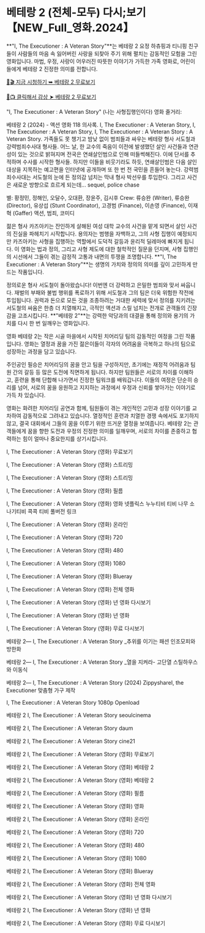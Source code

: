 
# 베테랑 2 (전체-모두) 다시;보기 【NEW_Full_영화.2024】

**"I, The Executioner : A Veteran Story"**는 베테랑 2 요정 하츄핑과 티니핑 친구들이 사람들의 마음 속 잃어버린 사랑을 되찾아 주기 위해 펼치는 감동적인 모험을 그린 영화입니다. 마법, 우정, 사랑이 어우러진 따뜻한 이야기가 가득한 가족 영화로, 어린이들에게 베테랑 2 진정한 의미를 전합니다.

[🔗🎬 지금 시청하기 ➥ 베테랑 2 무료보기](https://t.co/CwaL7NyWQR)

[🎥📺 클릭해서 감상 ➤ 베테랑 2 무료보기](https://t.co/ytmF9ObkQW)

"I, The Executioner : A Veteran Story" (나는 사형집행인이다) 영화 줄거리:

베테랑 2 (2024) - 액션 영화 118 의사록. I, The Executioner : A Veteran Story, I, The Executioner : A Veteran Story, I, The Executioner : A Veteran Story : A Veteran Story. 가족들도 못 챙기고 밤낮 없이 범죄들과 싸우는 베테랑 형사 서도철과 강력범죄수사대 형사들. 어느 날, 한 교수의 죽음이 이전에 발생했던 살인 사건들과 연관성이 있는 것으로 밝혀지며 전국은 연쇄살인범으로 인해 떠들썩해진다. 이에 단서를 추적하며 수사를 시작한 형사들. 하지만 이들을 비웃기라도 하듯, 연쇄살인범은 다음 살인 대상을 지목하는 예고편을 인터넷에 공개하며 또 한 번 전 국민을 흔들어 놓는다. 강력범죄수사대는 서도철의 눈에 든 정의감 넘치는 막내 형사 박선우를 투입한다. 그리고 사건은 새로운 방향으로 흐르게 되는데... sequel, police chase

별: 황정민, 정해인, 오달수, 오대환, 장윤주, 김시후
Crew: 류승완 (Writer), 류승완 (Director), 유상섭 (Stunt Coordinator), 고경범 (Finance), 이손영 (Finance), 이재혁 (Gaffer)
액션, 범죄, 코미디

젊은 형사 카즈아키는 잔인하게 살해된 여성 대학 교수의 사건을 맡게 되면서 살인 사건의 진실을 파헤치기 시작합니다. 용의자는 범행을 자백하고, 그의 사형 집행이 예정되지만 카즈아키는 사형을 집행하는 역할에서 도덕적 갈등과 윤리적 딜레마에 빠지게 됩니다. 이 영화는 법과 정의, 그리고 사형 제도에 대한 철학적인 질문을 던지며, 사형 집행인의 시선에서 그들이 겪는 감정적 고통과 내면의 투쟁을 조명합니다. **"I, The Executioner : A Veteran Story"**는 생명의 가치와 정의의 의미를 깊이 고민하게 만드는 작품입니다.

정의로운 형사 서도철이 돌아왔습니다! 이번엔 더 강력하고 은밀한 범죄와 맞서 싸웁니다. 재벌의 부패와 불법 행위를 폭로하기 위해 서도철과 그의 팀은 더욱 위험한 작전에 투입됩니다. 권력과 돈으로 모든 것을 조종하려는 거대한 세력에 맞서 정의를 지키려는 서도철의 싸움은 한층 더 치열해지고, 극적인 액션과 스릴 넘치는 전개로 관객들의 긴장감을 고조시킵니다. **"베테랑 2"**는 강력한 악당과의 대결을 통해 정의와 용기의 가치를 다시 한 번 일깨우는 영화입니다.

영화 베테랑 2는 작은 시골 마을에서 시작된 치어리딩 팀의 감동적인 여정을 그린 작품입니다. 영화는 열정과 꿈을 가진 젊은이들이 각자의 어려움을 극복하고 하나의 팀으로 성장하는 과정을 담고 있습니다.

주인공인 필승은 치어리딩의 꿈을 안고 팀을 구성하지만, 초기에는 재정적 어려움과 팀원 간의 갈등 등 많은 도전에 직면하게 됩니다. 하지만 팀원들은 서로의 차이를 이해하고, 훈련을 통해 단합해 나가면서 진정한 팀워크를 배워갑니다. 이들의 여정은 단순히 승리를 넘어, 서로의 꿈을 응원하고 지지하는 과정에서 우정과 신뢰를 쌓아가는 이야기로 가득 차 있습니다.

영화는 화려한 치어리딩 공연과 함께, 팀원들이 겪는 개인적인 고민과 성장 이야기를 교차하여 감동적으로 그려내고 있습니다. 열정적인 훈련과 치열한 경쟁 속에서도 포기하지 않고, 결국 대회에서 그들의 꿈을 이루기 위한 뜨거운 열정을 보여줍니다. 베테랑 2는 관객들에게 꿈을 향한 도전과 우정의 진정한 의미를 일깨우며, 서로의 차이를 존중하고 협력하는 힘이 얼마나 중요한지를 상기시킵니다.

I, The Executioner : A Veteran Story (영화) 무료보기

I, The Executioner : A Veteran Story (영화) 스트리밍

I, The Executioner : A Veteran Story (영화) 스트리밍

I, The Executioner : A Veteran Story (영화) 필름

I, The Executioner : A Veteran Story (영화) 영화 넷플릭스 누누티비 티비 나무 소나기티비 콕콕 티비 풀버전 링크

I, The Executioner : A Veteran Story (영화) 온라인

I, The Executioner : A Veteran Story (영화) 720

I, The Executioner : A Veteran Story (영화) 480

I, The Executioner : A Veteran Story (영화) 1080

I, The Executioner : A Veteran Story (영화) Blueray

I, The Executioner : A Veteran Story (영화) 전체 영화

I, The Executioner : A Veteran Story (영화) 년 영화 다시보기

I, The Executioner : A Veteran Story (영화) 년 영화

I, The Executioner : A Veteran Story (영화) 무료 다시보기

베테랑 2— I, The Executioner : A Veteran Story _추위를 이기는 패션 인조모피와 방한화

베테랑 2— I, The Executioner : A Veteran Story _열을 지켜라- 고단열 스틸하우스와 이동식

베테랑 2— I, The Executioner : A Veteran Story (2024) ZippyshareI, the Executioner 맞춤형 가구 제작

I, The Executioner : A Veteran Story 1080p Openload

베테랑 2 I, The Executioner : A Veteran Story seoulcinema

베테랑 2 I, The Executioner : A Veteran Story daum

베테랑 2 I, The Executioner : A Veteran Story cine21

베테랑 2 I, The Executioner : A Veteran Story (영화) 무료보기

베테랑 2 I, The Executioner : A Veteran Story (영화) 베테랑 2

베테랑 2 I, The Executioner : A Veteran Story (영화) 베테랑 2

베테랑 2 I, The Executioner : A Veteran Story (영화) 필름

베테랑 2 I, The Executioner : A Veteran Story (영화) 영화

베테랑 2 I, The Executioner : A Veteran Story (영화) 온라인

베테랑 2 I, The Executioner : A Veteran Story (영화) 720

베테랑 2 I, The Executioner : A Veteran Story (영화) 480

베테랑 2 I, The Executioner : A Veteran Story (영화) 1080

베테랑 2 I, The Executioner : A Veteran Story (영화) Blueray

베테랑 2 I, The Executioner : A Veteran Story (영화) 전체 영화

베테랑 2 I, The Executioner : A Veteran Story (영화) 년 영화 다시보기

베테랑 2 I, The Executioner : A Veteran Story (영화) 년 영화

베테랑 2 I, The Executioner : A Veteran Story (영화) 무료 다시보기

